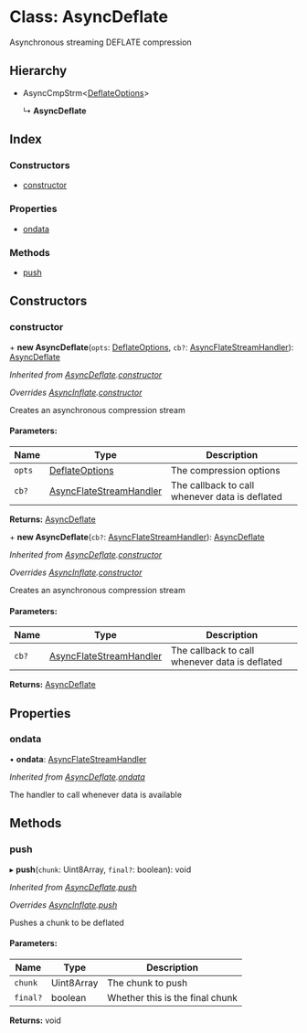 # Class: AsyncDeflate

Asynchronous streaming DEFLATE compression

## Hierarchy

* AsyncCmpStrm\<[DeflateOptions](../interfaces/deflateoptions.md)>

  ↳ **AsyncDeflate**

## Index

### Constructors

* [constructor](asyncdeflate.md#constructor)

### Properties

* [ondata](asyncdeflate.md#ondata)

### Methods

* [push](asyncdeflate.md#push)

## Constructors

### constructor

\+ **new AsyncDeflate**(`opts`: [DeflateOptions](../interfaces/deflateoptions.md), `cb?`: [AsyncFlateStreamHandler](../README.md#asyncflatestreamhandler)): [AsyncDeflate](asyncdeflate.md)

*Inherited from [AsyncDeflate](asyncdeflate.md).[constructor](asyncdeflate.md#constructor)*

*Overrides [AsyncInflate](asyncinflate.md).[constructor](asyncinflate.md#constructor)*

Creates an asynchronous compression stream

#### Parameters:

Name | Type | Description |
------ | ------ | ------ |
`opts` | [DeflateOptions](../interfaces/deflateoptions.md) | The compression options |
`cb?` | [AsyncFlateStreamHandler](../README.md#asyncflatestreamhandler) | The callback to call whenever data is deflated  |

**Returns:** [AsyncDeflate](asyncdeflate.md)

\+ **new AsyncDeflate**(`cb?`: [AsyncFlateStreamHandler](../README.md#asyncflatestreamhandler)): [AsyncDeflate](asyncdeflate.md)

*Inherited from [AsyncDeflate](asyncdeflate.md).[constructor](asyncdeflate.md#constructor)*

*Overrides [AsyncInflate](asyncinflate.md).[constructor](asyncinflate.md#constructor)*

Creates an asynchronous compression stream

#### Parameters:

Name | Type | Description |
------ | ------ | ------ |
`cb?` | [AsyncFlateStreamHandler](../README.md#asyncflatestreamhandler) | The callback to call whenever data is deflated  |

**Returns:** [AsyncDeflate](asyncdeflate.md)

## Properties

### ondata

•  **ondata**: [AsyncFlateStreamHandler](../README.md#asyncflatestreamhandler)

*Inherited from [AsyncDeflate](asyncdeflate.md).[ondata](asyncdeflate.md#ondata)*

The handler to call whenever data is available

## Methods

### push

▸ **push**(`chunk`: Uint8Array, `final?`: boolean): void

*Inherited from [AsyncDeflate](asyncdeflate.md).[push](asyncdeflate.md#push)*

*Overrides [AsyncInflate](asyncinflate.md).[push](asyncinflate.md#push)*

Pushes a chunk to be deflated

#### Parameters:

Name | Type | Description |
------ | ------ | ------ |
`chunk` | Uint8Array | The chunk to push |
`final?` | boolean | Whether this is the final chunk  |

**Returns:** void
